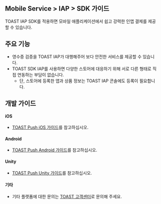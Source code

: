 ## Mobile Service > IAP > SDK 가이드
TOAST IAP SDK를 적용하면 모바일 애플리케이션에서 쉽고 강력한 인앱 결제를 제공할 수 있습니다.

## 주요 기능

* 영수증 검증을 TOAST IAP가 대행해주어 보다 안전한 서비스를 제공할 수 있습니다.
* TOAST SDK IAP를 사용하면 다양한 스토어에 대응하기 위해 서로 다른 형태로 직접 연동하는 부담이 없습니다.
    * 단, 스토어에 등록한 앱과 상품 정보는 TOAST IAP 콘솔에도 등록이 필요합니다.

## 개발 가이드

#### iOS
* [TOAST Push iOS 가이드](https://docs.toast.com/ko/TOAST/ko/toast-sdk/iap-ios/)를 참고하십시오.

#### Android
* [TOAST Push Android 가이드](https://docs.toast.com/ko/TOAST/ko/toast-sdk/iap-android/)를 참고하십시오.

#### Unity
* [TOAST Push Unity 가이드](https://docs.toast.com/ko/TOAST/ko/toast-sdk/iap-unity/)를 참고하십시오.

#### 기타
* 기타 플랫폼에 대한 문의는 [TOAST 고객센터](https://toast.com/support/inquiry?alias=tab3_06)로 문의해 주세요.